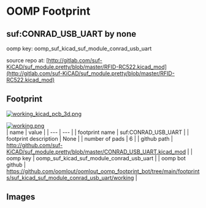 # OOMP Footprint  
## suf:CONRAD_USB_UART  by none  
  
oomp key: oomp_suf_kicad_suf_module_conrad_usb_uart  
  
source repo at: [http://gitlab.com/suf-KiCAD/suf_module.pretty/blob/master/RFID-RC522.kicad_mod](http://gitlab.com/suf-KiCAD/suf_module.pretty/blob/master/RFID-RC522.kicad_mod)  
## Footprint  
  
[![working_kicad_pcb_3d.png](working_kicad_pcb_3d_600.png)](working_kicad_pcb_3d.png)  
  
[![working.png](working_600.png)](working.png)  
| name | value | 
| --- | --- | 
| footprint name | suf:CONRAD_USB_UART | 
| footprint description | None | 
| number of pads | 6 | 
| github path | http://github.com/suf-KiCAD/suf_module.pretty/blob/master/CONRAD_USB_UART.kicad_mod | 
| oomp key | oomp_suf_kicad_suf_module_conrad_usb_uart | 
| oomp bot github | https://github.com/oomlout/oomlout_oomp_footprint_bot/tree/main/footprints/suf_kicad_suf_module_conrad_usb_uart/working | 
## Images  
